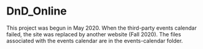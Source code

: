 # DnD_Online
This project was begun in May 2020. When the third-party events calendar failed, the site was replaced by another website (Fall 2020). The files associated with the events calendar are in the events-calendar folder.
